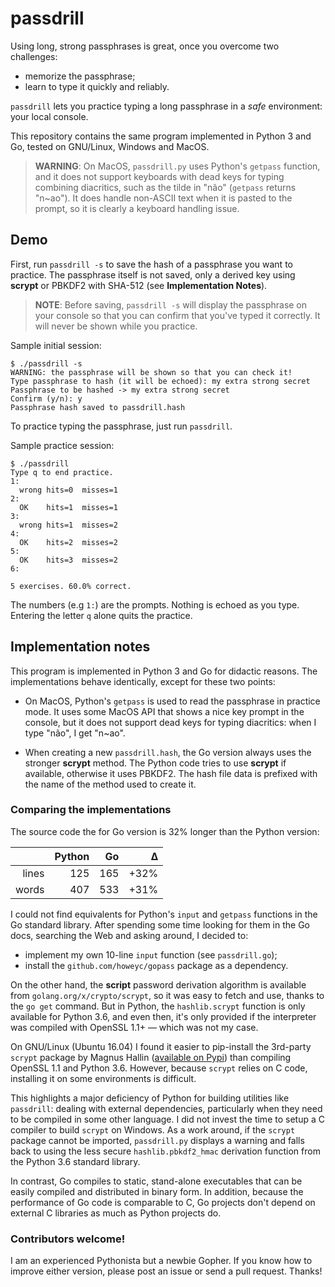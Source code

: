 # passdrill

Using long, strong passphrases is great, once you overcome two challenges:

* memorize the passphrase;
* learn to type it quickly and reliably.

`passdrill` lets you practice typing a long passphrase in a *safe* environment: your local console.

This repository contains the same program implemented in Python 3 and Go, tested on GNU/Linux, Windows and MacOS.

> **WARNING**: On MacOS, `passdrill.py` uses Python's `getpass` function, and it does not support keyboards with dead keys for typing combining diacritics, such as the tilde in "não" (`getpass` returns "n~ao"). It does handle non-ASCII text when it is pasted to the prompt, so it is clearly a keyboard handling issue.


## Demo

First, run `passdrill -s` to save the hash of a passphrase you want to practice. The passphrase itself is not saved, only a derived key using **scrypt** or PBKDF2 with SHA-512 (see **Implementation Notes**).

>  **NOTE**: Before saving, `passdrill -s` will display the passphrase on your console so that you can confirm that you've typed it correctly. It will never be shown while you practice.

Sample initial session:

```
$ ./passdrill -s
WARNING: the passphrase will be shown so that you can check it!
Type passphrase to hash (it will be echoed): my extra strong secret       
Passphrase to be hashed -> my extra strong secret
Confirm (y/n): y
Passphrase hash saved to passdrill.hash
```

To practice typing the passphrase, just run `passdrill`.

Sample practice session:

```
$ ./passdrill
Type q to end practice.
1:
  wrong	hits=0	misses=1
2:
  OK	hits=1	misses=1
3:
  wrong	hits=1	misses=2
4:
  OK	hits=2	misses=2
5:
  OK	hits=3	misses=2
6:

5 exercises. 60.0% correct.
```

The numbers (e.g `1:`) are the prompts. Nothing is echoed as you type. Entering the letter `q` alone quits the practice.


## Implementation notes

This program is implemented in Python 3 and Go for didactic reasons. The implementations behave identically, except for these two points:

* On MacOS, Python's `getpass` is used to read the passphrase in practice mode. It uses some MacOS API that shows a nice key prompt in the console, but it does not support dead keys for typing diacritics: when I type "não", I get "n~ao".

* When creating a new `passdrill.hash`, the Go version always uses the stronger **scrypt** method. The Python code tries to use **scrypt** if available, otherwise it uses PBKDF2. The hash file data is prefixed with the name of the method used to create it.


### Comparing the implementations

The source code the for Go version is 32% longer than the Python version:

|     | Python   | Go   | Δ    |
| ---:| --------:| ----:| ----:| 
|lines| 125      | 165  | +32% |
|words| 407      | 533  | +31% |

I could not find equivalents for Python's `input` and `getpass` functions in the Go standard library. After spending some time looking for them in the Go docs, searching the Web and asking around, I decided to:

* implement my own 10-line `input` function (see `passdrill.go`);
* install the `github.com/howeyc/gopass` package as a dependency.

On the other hand, the **script** password derivation algorithm is available from `golang.org/x/crypto/scrypt`, so it was easy to fetch and use, thanks to the `go get` command. But in Python, the `hashlib.scrypt` function is only available for Python 3.6, and even then, it's only provided if the interpreter was compiled with OpenSSL 1.1+ — which was not my case. 

On GNU/Linux (Ubuntu 16.04) I found it easier to pip-install the 3rd-party `scrypt` package by Magnus Hallin ([available on Pypi](https://pypi.python.org/pypi/scrypt/)) than compiling OpenSSL 1.1 and Python 3.6. However, because `scrypt` relies on C code, installing it on some environments is difficult.

This highlights a major deficiency of Python for building utilities like `passdrill`: dealing with external dependencies, particularly when they need to be compiled in some other language. I did not invest the time to setup a C compiler to build `scrypt` on Windows. As a work around, if the `scrypt` package cannot be imported, `passdrill.py` displays a warning and falls back to using the less secure `hashlib.pbkdf2_hmac` derivation function from the Python 3.6 standard library. 

In contrast, Go compiles to static, stand-alone executables that can be easily compiled and distributed in binary form. In addition, because the performance of Go code is comparable to C, Go projects don't depend on external C libraries as much as Python projects do.


### Contributors welcome!

I am an experienced Pythonista but a newbie Gopher. If you know how to improve either version, please post an issue or send a pull request. Thanks!

